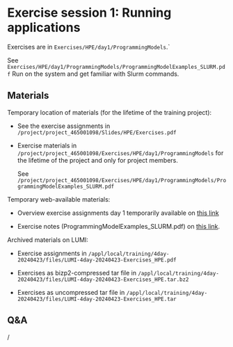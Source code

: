 # Exercise session 1: Running applications

Exercises are in `Exercises/HPE/day1/ProgrammingModels`.`

See `Exercises/HPE/day1/ProgrammingModels/ProgrammingModelExamples_SLURM.pdf`
Run on the system and get familiar with Slurm commands.


## Materials

<!--
No materials available at the moment.
-->

Temporary location of materials (for the lifetime of the training project):

-   See the exercise assignments in
    `/project/project_465001098/Slides/HPE/Exercises.pdf`

-   Exercise materials in 
    `/project/project_465001098/Exercises/HPE/day1/ProgrammingModels` 
    for the lifetime of the project and only for project members.

    See `/project/project_465001098/Exercises/HPE/day1/ProgrammingModels/ProgrammingModelExamples_SLURM.pdf`

Temporary web-available materials:

-    Overview exercise assignments day 1 temporarily available on
     [this link](https://462000265.lumidata.eu/4day-20240423/files/LUMI-4day-20240423-1_Exercises_day1.pdf)

-    Exercise notes (ProgrammingModelExamples_SLURM.pdf) on
     [this link](https://462000265.lumidata.eu/4day-20240423/files/LUMI-4day-20240423-1_04a-ProgrammingModelExamples_SLURM.pdf).

Archived materials on LUMI:

-   Exercise assignments in `/appl/local/training/4day-20240423/files/LUMI-4day-20240423-Exercises_HPE.pdf`

-   Exercises as bizp2-compressed tar file in
    `/appl/local/training/4day-20240423/files/LUMI-4day-20240423-Exercises_HPE.tar.bz2`

-   Exercises as uncompressed tar file in
    `/appl/local/training/4day-20240423/files/LUMI-4day-20240423-Exercises_HPE.tar`

## Q&A

/
